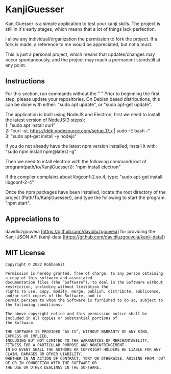 # KanjiGuesser

KanjiGuesser is a simple application to test your kanji skills. The project is still in it's early stages, which means that a lot of things lack perfection.

I allow any individual/organization the permission to fork the project. 
If a fork is made, a reference to me would be appreciated, but not a must. 

This is just a personal project, which means that updates/changes may occur spontaneously, and the project may reach a permanent standstill at any point.


## Instructions
For this section, run commands without the " "
Prior to beginning the first step, please update your repositories. On Debian based distributions, this can be done with either:
"sudo apt update", or "sudo apt-get update".


The application is built using NodeJS and Electron, first we need to install the latest version of NodeJS(3 steps): <br>
1: "sudo apt install curl" <br>
2: "curl -sL https://deb.nodesource.com/setup_17.x | sudo -E bash -"<br>
3: "sudo apt-get install -y nodejs"


If you do not already have the latest npm version installed, install it with:
"sudo npm install npm@latest -g"


Then we need to intall electron with the following command(root of program(path/to/KanjiGuesser)):
"npm install electron"


If the compiler complains about libgconf-2.so.4, type: "sudo apt-get install libgconf-2-4"


Once the npm packages have been installed, locate the root directory of the project (Path/To/KanjiGuesser/), 
and type the following to start the program: "npm start". 

## Appreciations to

davidluzgouveia [https://github.com/davidluzgouveia] for providing the Kanji JSON API (kanji-data [https://github.com/davidluzgouveia/kanji-data])


## MIT License

    Copyright © 2022 RobbanGit

    Permission is hereby granted, free of charge, to any person obtaining a copy of this software and associated
    documentation files (the “Software”), to deal in the Software without restriction, including without limitation the
    rights to use, copy, modify, merge, publish, distribute, sublicense, and/or sell copies of the Software, and to
    permit persons to whom the Software is furnished to do so, subject to the following conditions:

    The above copyright notice and this permission notice shall be included in all copies or substantial portions of
    the Software.

    THE SOFTWARE IS PROVIDED “AS IS”, WITHOUT WARRANTY OF ANY KIND, EXPRESS OR IMPLIED,
    INCLUDING BUT NOT LIMITED TO THE WARRANTIES OF MERCHANTABILITY, FITNESS FOR A PARTICULAR PURPOSE AND NONINFRINGEMENT.
    IN NO EVENT SHALL THE AUTHORS OR COPYRIGHT HOLDERS BE LIABLE FOR ANY CLAIM, DAMAGES OR OTHER LIABILITY,
    WHETHER IN AN ACTION OF CONTRACT, TORT OR OTHERWISE, ARISING FROM, OUT OF OR IN CONNECTION WITH THE SOFTWARE OR
    THE USE OR OTHER DEALINGS IN THE SOFTWARE.
